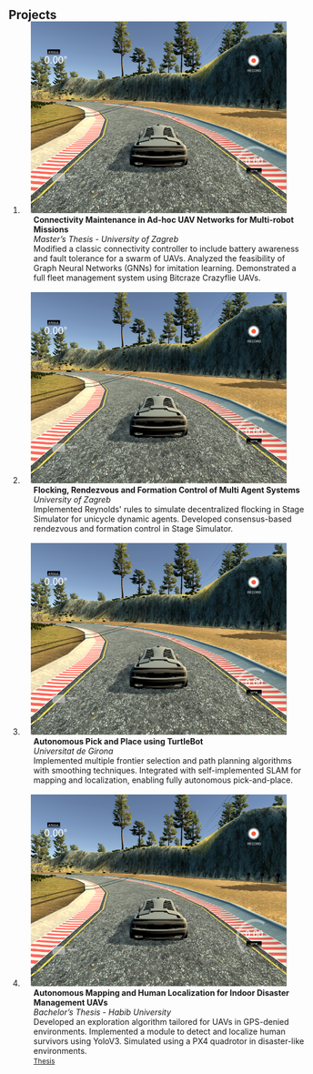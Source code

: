 <h2 id="projects" style="margin: 2px 0px -15px;">Projects</h2>

<div class="projects">
<ol class="bibliography">

<li>
<div class="pub-row">
  <div class="col-sm-3 abbr" style="position: relative;padding-right: 15px;padding-left: 15px;">
    <img src="assets/paper_imgs/p1.png" class="teaser img-fluid z-depth-1">
  </div>
  <div class="col-sm-9" style="position: relative;width: 100%;padding-right: 15px;padding-left: 20px;">
    <div class="title"><strong>Connectivity Maintenance in Ad-hoc UAV Networks for Multi-robot Missions</strong></div>
    <div class="affiliation"><em>Master’s Thesis - University of Zagreb</em></div>
    <div class="description">Modified a classic connectivity controller to include battery awareness and fault tolerance for a swarm of UAVs. Analyzed the feasibility of Graph Neural Networks (GNNs) for imitation learning. Demonstrated a full fleet management system using Bitcraze Crazyflie UAVs.</div>
  </div>
</div>
</li>

<br>

<li>
<div class="pub-row">
  <div class="col-sm-3 abbr" style="position: relative;padding-right: 15px;padding-left: 15px;">
    <img src="assets/paper_imgs/p1.png" class="teaser img-fluid z-depth-1">
  </div>
  <div class="col-sm-9" style="position: relative;width: 100%;padding-right: 15px;padding-left: 20px;">
    <div class="title"><strong>Flocking, Rendezvous and Formation Control of Multi Agent Systems</strong></div>
    <div class="affiliation"><em>University of Zagreb</em></div>
    <div class="description">Implemented Reynolds' rules to simulate decentralized flocking in Stage Simulator for unicycle dynamic agents. Developed consensus-based rendezvous and formation control in Stage Simulator.</div>
  </div>
</div>
</li>

<br>

<li>
<div class="pub-row">
  <div class="col-sm-3 abbr" style="position: relative;padding-right: 15px;padding-left: 15px;">
    <img src="assets/paper_imgs/p1.png" class="teaser img-fluid z-depth-1">
  </div>
  <div class="col-sm-9" style="position: relative;width: 100%;padding-right: 15px;padding-left: 20px;">
    <div class="title"><strong>Autonomous Pick and Place using TurtleBot</strong></div>
    <div class="affiliation"><em>Universitat de Girona</em></div>
    <div class="description">Implemented multiple frontier selection and path planning algorithms with smoothing techniques. Integrated with self-implemented SLAM for mapping and localization, enabling fully autonomous pick-and-place.</div>
  </div>
</div>
</li>

<br>

<li>
<div class="pub-row">
  <div class="col-sm-3 abbr" style="position: relative;padding-right: 15px;padding-left: 15px;">
    <img src="assets/paper_imgs/p1.png" class="teaser img-fluid z-depth-1">
  </div>
  <div class="col-sm-9" style="position: relative;width: 100%;padding-right: 15px;padding-left: 20px;">
    <div class="title"><strong>Autonomous Mapping and Human Localization for Indoor Disaster Management UAVs</strong></div>
    <div class="affiliation"><em>Bachelor’s Thesis - Habib University</em></div>
    <div class="description">Developed an exploration algorithm tailored for UAVs in GPS-denied environments. Implemented a module to detect and localize human survivors using YoloV3. Simulated using a PX4 quadrotor in disaster-like environments.</div>
    <div class="links">
      <a href="https://hira.habib.edu.pk/jspui/handle/123456789/476" class="btn btn-sm z-depth-0" role="button" target="_blank" style="font-size:12px;">Thesis</a>
    </div>
  </div>
</div>
</li>

</ol>
</div>


<!-- <li>
<div class="pub-row">
  <div class="col-sm-3 abbr" style="position: relative;padding-right: 15px;padding-left: 15px;">
    <img src="assets/paper_imgs/p1.png" class="teaser img-fluid z-depth-1">
  </div>
  <div class="col-sm-9" style="position: relative;width: 100%;padding-right: 15px;padding-left: 20px;">
    <div class="title">Collaborative Multi-UAV Exploration for Search and Rescue</div>
    <div class="affiliation"><em>University of Girona</em></div>
    <div class="description">Implemented multi-UAV exploration strategy to achieve maximum coverage and localize humans. Developed a 'human-aware' exploration algorithm that improves the time taken to localize humans.</div>
  </div>
</div>
</li> -->
